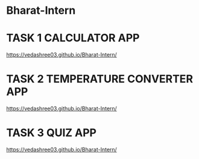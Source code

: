 # Bharat-Intern

# TASK 1 CALCULATOR APP
https://vedashree03.github.io/Bharat-Intern/

# TASK 2 TEMPERATURE CONVERTER APP
https://vedashree03.github.io/Bharat-Intern/

# TASK 3 QUIZ APP
https://vedashree03.github.io/Bharat-Intern/
